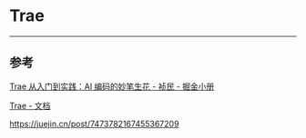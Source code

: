 # Trae

---



## 参考

[Trae 从入门到实践：AI 编码的妙笔生花 - 祯民 - 掘金小册](https://juejin.cn/book/7468318866599673907/section/7468665188498505769?utm_source=course_list)

[Trae - 文档](https://docs.trae.ai/docs/manage-extensions?_lang=zh)

https://juejin.cn/post/7473782167455367209